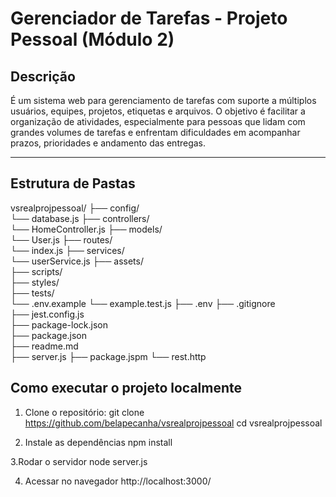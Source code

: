 # Gerenciador de Tarefas - Projeto Pessoal (Módulo 2)

## Descrição
É um sistema web para gerenciamento de tarefas com suporte a múltiplos usuários, equipes, projetos, etiquetas e arquivos. O objetivo é facilitar a organização de atividades, especialmente para pessoas que lidam com grandes volumes de tarefas e enfrentam dificuldades em acompanhar prazos, prioridades e andamento das entregas.

---

## Estrutura de Pastas
vsrealprojpessoal/
├── config/                
     └── database.js
├── controllers/           
     └── HomeController.js
├── models/              
     └── User.js
├── routes/                
     └── index.js
├── services/              
     └── userService.js
├── assets/                
├── scripts/               
├── styles/                
├── tests/                 
     └── .env.example
     └── example.test.js
├── .env
├── .gitignore             
├── jest.config.js        
├── package-lock.json      
├── package.json          
├── readme.md              
├── server.js 
├── package.jspm
└── rest.http 
        

## Como executar o projeto localmente
1. Clone o repositório:
git clone https://github.com/belapecanha/vsrealprojpessoal
cd vsrealprojpessoal

2. Instale as dependências
npm install

3.Rodar o servidor
node server.js

4. Acessar no navegador
http://localhost:3000/


   
   
